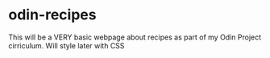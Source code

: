 # odin-recipes
This will be a VERY basic webpage about recipes as part of my Odin Project cirriculum. Will style later with CSS